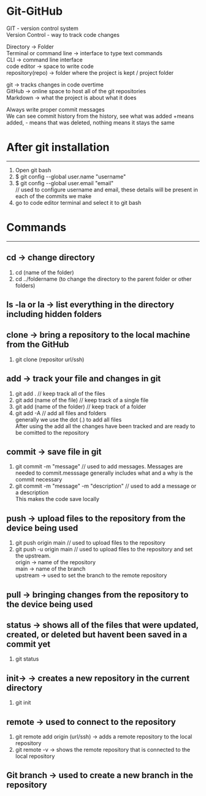 # Git-GitHub
GIT - version control system <br>
Version Control - way to track code changes

Directory -> Folder <br>
Terminal or command line -> interface to type text commands<br> 
CLI -> command line interface<br>
code editor -> space to write code<br>
repository(repo) -> folder where the project is kept / project folder

git -> tracks changes in code overtime <br>
GitHub -> online space to host all of the git repositories <br>
Markdown -> what the project is about what it does 

Always write proper commit messages <br>
We can see commit history from the history, see what was added +means added, - means that was deleted, nothing means it stays the same

# After git installation
------------------------
1. Open git bash
2. $ git config --global user.name "username" <br>
3. $ git config --global user.email "email" <br>
// used to configure username and email, these details will be present in each of the commits we make <br>
4. go to code editor terminal and select it to git bash

# Commands
--------
## cd -> change directory <br>
1. cd (name of the folder)
2. cd ../foldername (to change the directory to the parent folder or other folders)


## ls -la or la -> list everything in the directory including hidden folders


## clone -> bring a repository to the local machine from the GitHub <br>
1. git clone (repositor url/ssh)


## add -> track your file and changes in git <br>
1. git add . // keep track all of the files <br>
2. git add (name of the file) // keep track of a single file <br>
3. git add (name of the folder) // keep track of a folder <br>
4. git add -A // add all files and folders <br>
generally we use the dot (.) to add all files<br>
After using the add all the changes have been tracked and are ready to be comitted to the repository


## commit -> save file in git <br>
1. git commit -m "message" // used to add messages. Messages are needed to commit.messsage generally includes what and a why is the commit necessary<br>
2. git commit -m "message" -m "description" // used to add a message or a description <br>
This makes the code save locally


## push -> upload files to the repository from the device being used <br> 
1. git push origin main // used to upload files to the repository<br>
2. git push -u origin main // used to upload files to the repository and set the upstream. <br>
origin -> name of the repository<br>
main -> name of the branch <br>
upstream -> used to set the branch to the remote repository<br>


## pull -> bringing changes from the repository to the device being used <br>


## status -> shows all of the files that were updated, created, or deleted but havent been saved in a commit yet
1. git status 


## init-> -> creates a new repository in the current directory
1. git init 

## remote -> used to connect to the repository
1. git remote add origin (url/ssh) -> adds a remote repository to the local repository<br>
2. git remote -v -> shows the remote repository that is connected to the local repository <br> 

## Git branch -> used to create a new branch in the repository